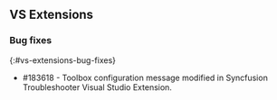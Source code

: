 ## VS Extensions

### Bug fixes
{:#vs-extensions-bug-fixes}

* \#183618 - Toolbox configuration message modified in Syncfusion Troubleshooter Visual Studio Extension. 
